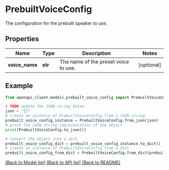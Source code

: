 # PrebuiltVoiceConfig

The configuration for the prebuilt speaker to use.

## Properties

Name | Type | Description | Notes
------------ | ------------- | ------------- | -------------
**voice_name** | **str** | The name of the preset voice to use. | [optional] 

## Example

```python
from openapi_client.models.prebuilt_voice_config import PrebuiltVoiceConfig

# TODO update the JSON string below
json = "{}"
# create an instance of PrebuiltVoiceConfig from a JSON string
prebuilt_voice_config_instance = PrebuiltVoiceConfig.from_json(json)
# print the JSON string representation of the object
print(PrebuiltVoiceConfig.to_json())

# convert the object into a dict
prebuilt_voice_config_dict = prebuilt_voice_config_instance.to_dict()
# create an instance of PrebuiltVoiceConfig from a dict
prebuilt_voice_config_from_dict = PrebuiltVoiceConfig.from_dict(prebuilt_voice_config_dict)
```
[[Back to Model list]](../README.md#documentation-for-models) [[Back to API list]](../README.md#documentation-for-api-endpoints) [[Back to README]](../README.md)


